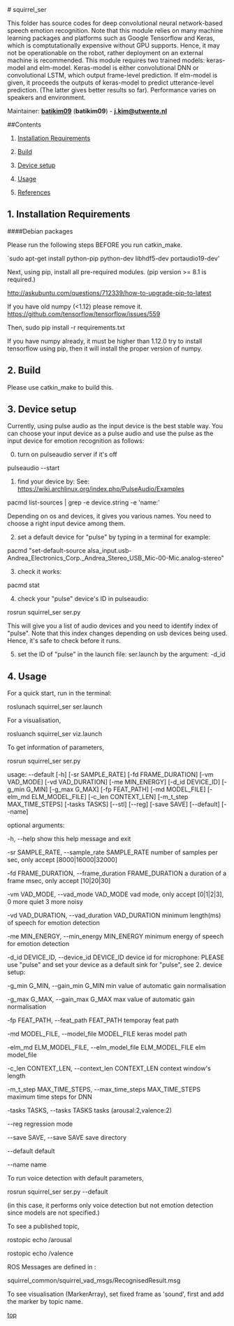 <a id="top"/> 
# squirrel_ser

This folder has source codes for deep convolutional neural network-based speech emotion recognition. Note that this module relies on many machine learning packages and platforms such as Google Tensorflow and Keras, which is comptutationally expensive without GPU supports. Hence, it may not be operationable on the robot, rather deployment on an external machine is recommended. This module requires two trained models: keras-model and elm-model. Keras-model is either convolutional DNN or convolutional LSTM, which output frame-level prediction. If elm-model is given, it proceeds the outputs of keras-model to predict utterance-level prediction. (The latter gives better results so far). Performance varies on speakers and environment.

Maintainer: [**batikim09**](https://github.com/**github-user**/) (**batikim09**) - **j.kim@utwente.nl**

##Contents
1. <a href="#1--installation-requirements">Installation Requirements</a>

2. <a href="#2--build">Build</a>

3. <a href="#3--device">Device setup</a>

4. <a href="#4--usage">Usage</a>

4. <a href="#5--references">References</a>

## 1. Installation Requirements <a id="1--installation-requirements"/>
####Debian packages

Please run the following steps BEFORE you run catkin_make.

`sudo apt-get install python-pip python-dev libhdf5-dev portaudio19-dev'

Next, using pip, install all pre-required modules.
(pip version >= 8.1 is required.)

http://askubuntu.com/questions/712339/how-to-upgrade-pip-to-latest

If you have old numpy (<1.12) please remove it.
https://github.com/tensorflow/tensorflow/issues/559

Then,
sudo pip install -r requirements.txt

If you have numpy already, it must be higher than 1.12.0
try to install tensorflow using pip, then it will install the proper version of numpy.

## 2. Build <a id="2--build"/>

Please use catkin_make to build this.

## 3. Device setup <a id="3--device"/>
Currently, using pulse audio as the input device is the best stable way.
You can choose your input device as a pulse audio and use the pulse as the input device for emotion recognition as follows:

0. turn on pulseaudio server if it's off

pulseaudio --start

1. find your device by:
See: https://wiki.archlinux.org/index.php/PulseAudio/Examples

pacmd list-sources | grep -e device.string -e 'name:'

Depending on os and devices, it gives you various names. You need to choose a right input device among them.

2. set a default device for "pulse" by typing in a terminal for example:

pacmd "set-default-source alsa_input.usb-Andrea_Electronics_Corp._Andrea_Stereo_USB_Mic-00-Mic.analog-stereo"

3. check it works:

pacmd stat

4. check your "pulse" device's ID in pulseaudio:

rosrun squirrel_ser ser.py

This will give you a list of audio devices and you need to identify index of "pulse".
Note that this index changes depending on usb devices being used. Hence, it's safe to check before it runs.

5. set the ID of "pulse" in the launch file: ser.launch
by the argument: -d_id 

## 4. Usage <a id="4--usage"/>

For a quick start, run in the terminal:

roslunach squirrel_ser ser.launch

For a visualisation,

rosluanch squirrel_ser viz.launch

To get information of parameters, 

rosrun squirrel_ser ser.py

usage: --default [-h] [-sr SAMPLE_RATE] [-fd FRAME_DURATION] [-vm VAD_MODE]
                 [-vd VAD_DURATION] [-me MIN_ENERGY] [-d_id DEVICE_ID]
                 [-g_min G_MIN] [-g_max G_MAX] [-fp FEAT_PATH]
                 [-md MODEL_FILE] [-elm_md ELM_MODEL_FILE]
                 [-c_len CONTEXT_LEN] [-m_t_step MAX_TIME_STEPS]
                 [-tasks TASKS] [--stl] [--reg] [-save SAVE] [--default]
                 [--name]

optional arguments:
  
  -h, --help            show this help message and exit
  
  -sr SAMPLE_RATE, --sample_rate SAMPLE_RATE
                        number of samples per sec, only accept
                        [8000|16000|32000]
  
  -fd FRAME_DURATION, --frame_duration FRAME_DURATION
                        a duration of a frame msec, only accept [10|20|30]
  
  -vm VAD_MODE, --vad_mode VAD_MODE
                        vad mode, only accept [0|1|2|3], 0 more quiet 3 more
                        noisy
  
  -vd VAD_DURATION, --vad_duration VAD_DURATION
                        minimum length(ms) of speech for emotion detection
  
  -me MIN_ENERGY, --min_energy MIN_ENERGY
                        minimum energy of speech for emotion detection
  
  -d_id DEVICE_ID, --device_id DEVICE_ID
                        device id for microphone:
                        PLEASE use "pulse" and set your device as a default sink for "pulse", see 2. device setup:

  -g_min G_MIN, --gain_min G_MIN
                        min value of automatic gain normalisation
  
  -g_max G_MAX, --gain_max G_MAX
                        max value of automatic gain normalisation
  
  -fp FEAT_PATH, --feat_path FEAT_PATH
                        temporay feat path
  
  -md MODEL_FILE, --model_file MODEL_FILE
                        keras model path
  
  -elm_md ELM_MODEL_FILE, --elm_model_file ELM_MODEL_FILE
                        elm model_file
  
  -c_len CONTEXT_LEN, --context_len CONTEXT_LEN
                        context window's length
  
  -m_t_step MAX_TIME_STEPS, --max_time_steps MAX_TIME_STEPS
                        maximum time steps for DNN
  
  -tasks TASKS, --tasks TASKS
                        tasks (arousal:2,valence:2)
  
  --reg                 regression mode
  
  --save SAVE, --save SAVE
                        save directory
  
  --default             default
  
  --name                name
  
  
To run voice detection with default parameters,

rosrun squirrel_ser ser.py --default

(in this case, it performs only voice detection but not emotion detection since models are not specified.)

To see a published topic,

rostopic echo /arousal

rostopic echo /valence

ROS Messages are defined in :

squirrel_common/squirrel_vad_msgs/RecognisedResult.msg

To see visualisation (MarkerArray), set fixed frame as 'sound', first and add the marker by topic name.

<a href="#top">top</a>

